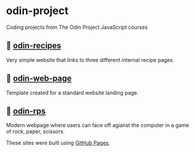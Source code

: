 # odin-project
Coding projects from The Odin Project JavaScript courses

## 📁 [odin-recipes](https://klaflash.github.io/odin-project/odin-recipes)
Very simple website that links to three different internal recipe pages.

## 📁 [odin-web-page](https://klaflash.github.io/odin-project/odin-web-page)
Template created for a standard website landing page.

## 📁 [odin-rps](https://klaflash.github.io/odin-project/odin-rps)
Modern webpage where users can face off agianst the computer in a game of rock, paper, scissors. 


These sites were built using [GitHub Pages](https://pages.github.com/).
